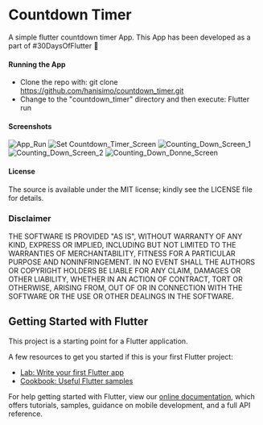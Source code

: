# Countdown Timer 
A simple flutter countdown timer App. This App has been developed as a part of #30DaysOfFlutter 💙

#### Running the App
- Clone the repo with: git clone https://github.com/hanisimo/countdown_timer.git
- Change to the "countdown_timer" directory and then execute: Flutter run

#### Screenshots
![App_Run](screenshots/Screenshot_01.gif)
![Set Countdown_Timer_Screen](screenshots/Screenshot_02.png)
![Counting_Down_Screen_1](screenshots/Screenshot_03.png)
![Counting_Down_Screen_2](screenshots/Screenshot_04.png)
![Counting_Down_Donne_Screen](screenshots/Screenshot_05.png)

#### License
The source is available under the MIT license; kindly see the LICENSE file for details.

### Disclaimer
THE SOFTWARE IS PROVIDED "AS IS", WITHOUT WARRANTY OF ANY KIND, EXPRESS OR IMPLIED, INCLUDING BUT 
NOT LIMITED TO THE WARRANTIES OF MERCHANTABILITY, FITNESS FOR A PARTICULAR PURPOSE AND 
NONINFRINGEMENT. IN NO EVENT SHALL THE AUTHORS OR COPYRIGHT HOLDERS BE LIABLE FOR ANY CLAIM, 
DAMAGES OR OTHER LIABILITY, WHETHER IN AN ACTION OF CONTRACT, TORT OR OTHERWISE, ARISING FROM, OUT 
OF OR IN CONNECTION WITH THE SOFTWARE OR THE USE OR OTHER DEALINGS IN THE SOFTWARE.


## Getting Started with Flutter

This project is a starting point for a Flutter application.

A few resources to get you started if this is your first Flutter project:

- [Lab: Write your first Flutter app](https://flutter.dev/docs/get-started/codelab)
- [Cookbook: Useful Flutter samples](https://flutter.dev/docs/cookbook)

For help getting started with Flutter, view our
[online documentation](https://flutter.dev/docs), which offers tutorials,
samples, guidance on mobile development, and a full API reference.
